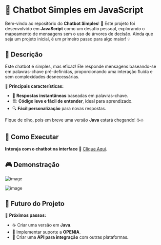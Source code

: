 # 🤖 **Chatbot Simples em JavaScript**

Bem-vindo ao repositório do **Chatbot Simples**! 🚀 Este projeto foi desenvolvido em **JavaScript** como um desafio pessoal, explorando o mapeamento de mensagens sem o uso de árvores de decisão. Ainda que seja um projeto inicial, é um primeiro passo para algo maior! 💡


## 📝 **Descrição**

Este chatbot é simples, mas eficaz! Ele responde mensagens baseando-se em palavras-chave pré-definidas, proporcionando uma interação fluida e sem complexidades desnecessárias.

📌 **Principais características:**
- 🤖 **Respostas instantâneas** baseadas em palavras-chave.
- 🏗️ **Código leve e fácil de entender**, ideal para aprendizado.
- 🔍 **Fácil personalização** para novas respostas.

Fique de olho, pois em breve uma versão **Java** estará chegando! ☕🔥

## 🚀 **Como Executar**

**Interaja com o chatbot na interface** 💬
[Clique Aqui](https://diaseduarda01.github.io/projeto-chat-bot/).


## 🎮 **Demonstração**
![image](https://github.com/user-attachments/assets/ea2ea039-58cc-4702-b29a-b12e6b28b49c)


![image](https://github.com/user-attachments/assets/017ef259-a454-4485-ba00-241533bcf815)



## 🔮 **Futuro do Projeto**

🚧 **Próximos passos:**
- ☕ Criar uma versão em **Java**.
- 🤖 Implementar suporte a **OPENIA**.
- 🔌 Criar uma **API para integração** com outras plataformas.



